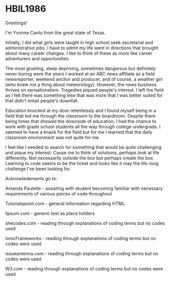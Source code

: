 # HBIL1986
Greetings!

I'm Yvonne Cantu from the great state of Texas.  

Initially, I did what girls were taught in high school seek secretarial and administrative jobs.  I have to admit my life went in directions that brought about many career changes.  I like to think of these as more like career adventurers and opportunities.

The most grueling, sleep depriving, sometimes dangerous but definitely never boring were the years I worked at an ABC news affiliate as a field newsreporter, weekend anchor and producer, and of course, a weather girl (who knew not a thing about meteorology). However, the news business thrives on sensationalism.  Tragedies piqued people's interest.  I left the field as I felt there was something else that was more that I was better suited for that didn't entail people's downfall.

Education knocked at my door relentlessly and I found myself being in a field that led me through the classroom to the boardroom. Despite there being times that showed the downside of education, I had the chance to work with grade school students all the way through college undergrads. I seemed to have a knack for the field but for me I learned that the daily classroom environment was not quite for me.

I feel like I needed to search for something that would be quite challenging and pique my interest. Cause me to think of solutions, perhaps look at life differently. Not necessarily outside the box but perhaps create the box. Learning to code seems to be the ticket and looks like it may the life-long challenge I've been looking for.

Acknowledements go to:

Amanda Paulette - assisting with student becoming familiar with necessary requirements of various pieces of code throughout

Tutorialspoint.com - general information regarding HTML

lipsum.com - generic text as place holders

shecodes.com - reading through explanations of coding terms but no codes used

IonicFrameworks - reading through explanations of coding terms but no codes were used

issueantenna.com - reading through explanations of coding terms but no codes were used

W3.com - reading through explanations of coding terms but no codes were used

